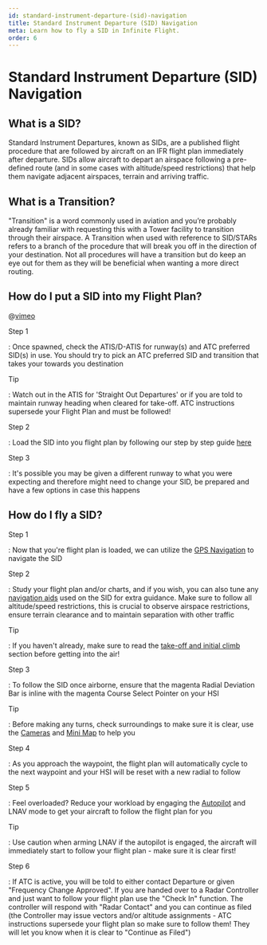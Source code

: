 ```yaml
---
id: standard-instrument-departure-(sid)-navigation
title: Standard Instrument Departure (SID) Navigation
meta: Learn how to fly a SID in Infinite Flight.
order: 6
---
```


# Standard Instrument Departure (SID) Navigation


## What is a SID?

Standard Instrument Departures, known as SIDs, are a published flight procedure that are followed by aircraft on an IFR flight plan immediately after departure. SIDs allow aircraft to depart an airspace following a pre-defined route (and in some cases with altitude/speed restrictions) that help them navigate adjacent airspaces, terrain and arriving traffic.



## What is a Transition?

"Transition" is a word commonly used in aviation and you’re probably already familiar with requesting this with a Tower facility to transition through their airspace. A Transition when used with reference to SID/STARs refers to a branch of the procedure that will break you off in the direction of your destination. Not all procedures will have a transition but do keep an eye out for them as they will be beneficial when wanting a more direct routing.



## How do I put a SID into my Flight Plan?


@[vimeo](421196015)


Step 1

: Once spawned, check the ATIS/D-ATIS for runway(s) and ATC preferred SID(s) in use. You should try to pick an ATC preferred SID and transition that takes your towards you destination



Tip

: Watch out in the ATIS for 'Straight Out Departures' or if you are told to maintain runway heading when cleared for take-off. ATC instructions supersede your Flight Plan and must be followed!



Step 2

: Load the SID into you flight plan by following our step by step guide [here](/guide/getting-started/pilot-user-interface/navigation#selecting-departure%2C-arrival-and-approach-procedures)



Step 3

: It's possible you may be given a different runway to what you were expecting and therefore might need to change your SID, be prepared and have a few options in case this happens 



## How do I fly a SID?

Step 1

: Now that you're flight plan is loaded, we can utilize the [GPS Navigation](/guide/getting-started/pilot-user-interface/navigation#gps-navigation) to navigate the SID



Step 2

: Study your flight plan and/or charts, and if you wish, you can also tune any [navigation aids](/guide/getting-started/pilot-user-interface/navigation#navigation) used on the SID for extra guidance. Make sure to follow all altitude/speed restrictions, this is crucial to observe airspace restrictions, ensure terrain clearance and to maintain separation with other traffic



Tip

: If you haven't already, make sure to read the [take-off and initial climb](/guide/flying-guide/take-off-to-cruise/take-off-and-initial-climb#take-off-and-initial-climb) section before getting into the air!



Step 3

: To follow the SID once airborne, ensure that the magenta Radial Deviation Bar is inline with the magenta Course Select Pointer on your HSI



Tip

: Before making any turns, check surroundings to make sure it is clear, use the [Cameras](/guide/getting-started/pilot-user-interface/cameras#camera) and [Mini Map](/guide/getting-started/pilot-user-interface/mini-map#mini-map) to help you



Step 4

: As you approach the waypoint, the flight plan will automatically cycle to the next waypoint and your HSI will be reset with a new radial to follow



Step 5

: Feel overloaded? Reduce your workload by engaging the [Autopilot](/guide/getting-started/pilot-user-interface/autopilot#autopilot) and LNAV mode to get your aircraft to follow the flight plan for you



Tip

: Use caution when arming LNAV if the autopilot is engaged, the aircraft will immediately start to follow your flight plan - make sure it is clear first!



Step 6

: If ATC is active, you will be told to either contact Departure or given "Frequency Change Approved". If you are handed over to a Radar Controller and just want to follow your flight plan use the "Check In" function. The controller will respond with "Radar Contact" and you can continue as filed (the Controller may issue vectors and/or altitude assignments - ATC instructions supersede your flight plan so make sure to follow them! They will let you know when it is clear to "Continue as Filed")